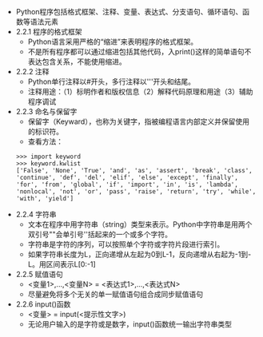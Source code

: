 - Python程序包括格式框架、注释、变量、表达式、分支语句、循环语句、函数等语法元素
- 2.2.1 程序的格式框架
  - Python语言采用严格的“缩进”来表明程序的格式框架。
  - 不是所有程序都可以通过缩进包括其他代码，入print()这样的简单语句不表达包含关系，不能使用缩进。
- 2.2.2 注释
  - Python单行注释以#开头，多行注释以'''开头和结尾。
  - 注释用途：（1）标明作者和版权信息（2）解释代码原理和用途（3）辅助程序调试
- 2.2.3 命名与保留字
  - 保留字（Keyward），也称为关键字，指被编程语言内部定义并保留使用的标识符。
  - 查看方法：
  ```
  >>> import keyword
  >>> keyword.kwlist
  ['False', 'None', 'True', 'and', 'as', 'assert', 'break', 'class', 'continue', 'def', 'del', 'elif', 'else', 'except', 'finally', 'for', 'from', 'global', 'if', 'import', 'in', 'is', 'lambda', 'nonlocal', 'not', 'or', 'pass', 'raise', 'return', 'try', 'while', 'with', 'yield']
  ```
- 2.2.4 字符串
  - 文本在程序中用字符串（string）类型来表示。Python中字符串是用两个双引号""会单引号''括起来的一个或多个字符。
  - 字符串是字符的序列，可以按照单个字符或字符片段进行索引。
  - 如果字符串长度为L，正向递增从左起为0到L-1，反向递增从右起为-1到-L。用区间表示L[0:-1]
- 2.2.5 赋值语句
  - <变量1>,...,<变量N> = <表达式1>,...,<表达式N>
  - 尽量避免将多个无关的单一赋值语句组合成同步赋值语句
- 2.2.6 input()函数
  - <变量> = input(<提示性文字>)
  - 无论用户输入的是字符或是数字，input()函数统一输出字符串类型
